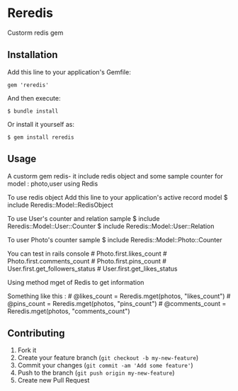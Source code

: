 # Reredis

Custorm redis gem

## Installation

Add this line to your application's Gemfile:

    gem 'reredis'

And then execute:

    $ bundle install

Or install it yourself as:

    $ gem install reredis

## Usage
  A custorm gem redis- it include redis object and some sample counter for model : photo,user using Redis
  
  To use redis object 
  Add this line to your application's active record model
      $ include Reredis::Model::RedisObject

  To use User's counter and relation sample 
      $ include Reredis::Model::User::Counter
      $ include Reredis::Model::User::Relation

  To user Photo's counter sample
      $ include Reredis::Model::Photo::Counter

  You can test in rails console
      # Photo.first.likes_count
      # Photo.first.comments_count
      # Photo.first.pins_count
      # User.first.get_followers_status
      # User.first.get_likes_status

  Using method mget of Redis to get information

  Something like this :
      # @likes_count = Reredis.mget(photos, "likes_count")
      # @pins_count = Reredis.mget(photos, "pins_count")
      # @comments_count = Reredis.mget(photos, "comments_count") 




## Contributing

1. Fork it
2. Create your feature branch (`git checkout -b my-new-feature`)
3. Commit your changes (`git commit -am 'Add some feature'`)
4. Push to the branch (`git push origin my-new-feature`)
5. Create new Pull Request
